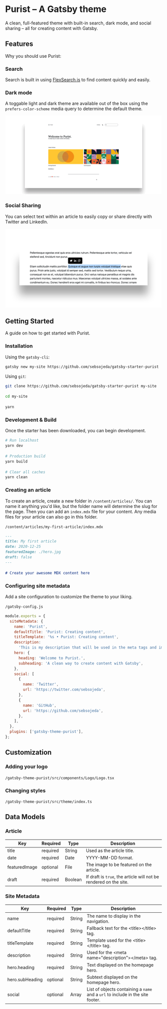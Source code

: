 # Purist – A Gatsby theme

A clean, full-featured theme with built-in search, dark mode, and social sharing
– all for creating content with Gatsby.

## Features

Why you should use Purist:

### Search

Search is built in using
[FlexSearch.js](https://github.com/nextapps-de/flexsearch) to find content
quickly and easily.

### Dark mode

A toggable light and dark theme are available out of the box using the
`prefers-color-scheme` media query to determine the default theme.

![dark mode](./assets/dark-mode.gif)

### Social Sharing

You can select text within an article to easily copy or share directly with
Twitter and LinkedIn.

![social sharing](./assets/social-sharing.png)

## Getting Started

A guide on how to get started with Purist.

### Installation

Using the `gatsby-cli`:

```sh
gatsby new my-site https://github.com/sebsojeda/gatsby-starter-purist
```

Using `git`:

```sh
git clone https://github.com/sebsojeda/gatsby-starter-purist my-site

cd my-site

yarn
```

### Development & Build

Once the starter has been downloaded, you can begin development.

```sh
# Run localhost
yarn dev

# Production build
yarn build

# Clear all caches
yarn clean
```

### Creating an article

To create an article, create a new folder in `/content/articles/`. You can name
it anything you'd like, but the folder name will determine the slug for the
page. Then you can add an `index.mdx` file for your content. Any media files for
your article can also go in this folder.

`/content/articles/my-first-article/index.mdx `

```md
---
title: My first article
date: 2020-12-25
featuredImage: ./hero.jpg
draft: false
---

# Create your awesome MDX content here
```

### Configuring site metadata

Add a site configuration to customize the theme to your liking.

`/gatsby-config.js`

```js
module.exports = {
  siteMetadata: {
    name: 'Purist',
    defaultTitle: 'Purist: Creating content',
    titleTemplate: '%s • Purist: Creating content',
    description:
      'This is my description that will be used in the meta tags and important for search results',
    hero: {
      heading: 'Welcome to Purist.',
      subheading: 'A clean way to create content with Gatsby',
    },
    social: [
      {
        name: 'Twitter',
        url: 'https://twitter.com/sebsojeda',
      },
      {
        name: 'GitHub',
        url: 'https://github.com/sebsojeda',
      },
    ],
  },
  plugins: ['gatsby-theme-purist'],
};
```

## Customization

### Adding your logo

`/gatsby-theme-purist/src/components/Logo/Logo.tsx`

### Changing styles

`/gatsby-theme-purist/src/theme/index.ts`

## Data Models

### Article

| Key           | Required | Type    | Description                                                       |
| ------------- | -------- | ------- | ----------------------------------------------------------------- |
| title         | required | String  | Used as the article title.                                        |
| date          | required | Date    | YYYY-MM-DD format.                                                |
| featuredImage | optional | File    | The image to be featured on the article.                          |
| draft         | required | Boolean | If draft is `true`, the article will not be rendered on the site. |

### Site Metadata

| Key             | Required | Type   | Description                                                                    |
| --------------- | -------- | ------ | ------------------------------------------------------------------------------ |
| name            | required | String | The name to display in the navigation.                                         |
| defaultTitle    | required | String | Fallback text for the \<title\>\</title\> tag.                                 |
| titleTemplate   | required | String | Template used for the \<title\>\</title\> tag.                                 |
| description     | required | String | Used for the \<meta name="description"\>\</meta\> tag.                         |
| hero.heading    | required | String | Text displayed on the homepage hero.                                           |
| hero.subHeading | optional | String | Subtext displayed on the homepage hero.                                        |
| social          | optional | Array  | List of objects containing a `name` and a `url` to include in the site footer. |
